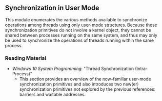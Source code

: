## Synchronization in User Mode

This module enumerates the various methods available to synchronize operations among threads using only user-mode structures. Because these synchronization primitives do not involve a kernel object, they cannot be shared between processes running on the same system, and thus may only be used to synchronize the operations of threads running within the same process.

### Reading Material

- _Windows 10 System Programming_: "Thread Synchronization (Intra-Process)"
    - This section provides an overview of the now-familiar user-mode synchronization primitives and also introduces two new(er) synchronization primitives not explored by the previous references: barriers and waitable addresses.